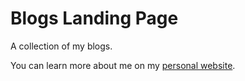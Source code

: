 # Blogs Landing Page

A collection of my blogs.    

You can learn more about me on my [personal website](https://yogheswaran-a.github.io/workspacewebsite/).
